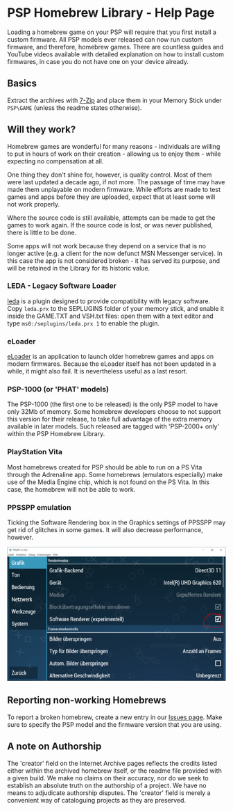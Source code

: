 # PSP Homebrew Library - Help Page

Loading a homebrew game on your PSP will require that you first install a custom firmware. All PSP models ever released can now run custom firmware, and therefore, homebrew games. There are countless guides and YouTube videos available with detailed explanation on how to install custom firmwares, in case you do not have one on your device already.

## Basics

Extract the archives with [7-Zip](https://www.7-zip.org/) and place them in your Memory Stick under `PSP\GAME` (unless the readme states otherwise).

## Will they work?

Homebrew games are wonderful for many reasons - individuals are willing to put in hours of work on their creation - allowing us to enjoy them - while expecting no compensation at all.

One thing they don't shine for, however, is quality control. Most of them were last updated a decade ago, if not more. The passage of time may have made them unplayable on modern firmware. While efforts are made to test games and apps before they are uploaded, expect that at least some will not work properly.

Where the source code is still available, attempts can be made to get the games to work again. If the source code is lost, or was never published, there is little to be done.

Some apps will not work because they depend on a service that is no longer active (e.g. a client for the now defunct MSN Messenger service). In this case the app is not considered broken - it has served its purpose, and will be retained in the Library for its historic value.

### LEDA - Legacy Software Loader

[leda](https://github.com/PSP-Archive/leda/releases/tag/old) is a plugin designed to provide compatibility with legacy software. Copy `leda.prx` to the SEPLUGINS folder of your memory stick, and enable it inside the GAME.TXT and VSH.txt files: open them with a text editor and type `ms0:/seplugins/leda.prx 1` to enable the plugin.

### eLoader

[eLoader](https://archive.org/details/eLoader.7z) is an application to launch older homebrew games and apps on modern firmwares. Because the eLoader itself has not been updated in a while, it might also fail. It is nevertheless useful as a last resort.

### PSP-1000 (or 'PHAT' models)

The PSP-1000 (the first one to be released) is the only PSP model to have only 32Mb of memory. Some homebrew developers choose to not support this version for their release, to take full advantage of the extra memory available in later models. Such released are tagged with 'PSP-2000+ only' within the PSP Homebrew Library.

### PlayStation Vita

Most homebrews created for PSP should be able to run on a PS Vita through the Adrenaline app. Some homebrews (emulators especially) make use of the Media Engine chip, which is not found on the PS Vita. In this case, the homebrew  will not be able to work.

### PPSSPP emulation

Ticking the Software Rendering box in the Graphics settings of PPSSPP may get rid of glitches in some games. It will also decrease performance, however.

![PPSSPP settings](help-img/ppsspp-swr-opt.PNG)

## Reporting non-working Homebrews

To report a broken homebrew, create a new entry in our [Issues page](https://github.com/PSP-Archive/docs/issues). Make sure to specify the PSP model and the firmware version that you are using.

## A note on Authorship

The 'creator' field on the Internet Archive pages reflects the credits listed either within the archived homebrew itself, or the readme file provided with a given build. We make no claims on their accuracy, nor do we seek to establish an absolute truth on the authorship of a project. We have no means to adjudicate authorship disputes. The 'creator' field is merely a convenient way of cataloguing projects as they are preserved. 
